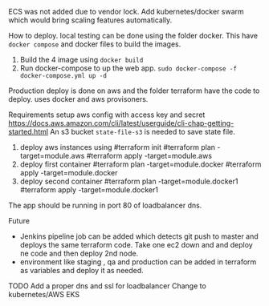 ECS was not added due to vendor lock. Add kubernetes/docker swarm which would bring scaling features automatically.

How to deploy.
local testing can be done using the folder docker. This have `docker compose` and docker files to build the images. 

1) Build the 4 image using `docker build`
2) Run docker-compose to up the web app. `sudo docker-compose -f docker-compose.yml up -d`

Production deploy is done on aws and the folder terraform have the code to deploy. uses docker and aws provisoners.

Requirements
setup aws config with access key and secret 
https://docs.aws.amazon.com/cli/latest/userguide/cli-chap-getting-started.html
An s3 bucket `state-file-s3` is needed to save state file. 

1) deploy aws instances using 
#terraform init 
#terraform plan -target=module.aws
#terraform apply -target=module.aws
2) deploy first container
#terraform plan -target=module.docker
#terraform apply -target=module.docker
3) deploy second container
#terraform plan -target=module.docker1
#terraform apply -target=module.docker1

The app should be running in port 80 of loadbalancer dns.

Future
* Jenkins pipeline job can be added which detects git push to master and deploys the same terraform code. Take one ec2 down and and deploy ne code and then deploy 2nd node.
* environment like staging , qa and production can be added in terraform as variables and deploy it as needed. 

TODO
Add a proper dns and ssl for loadbalancer
Change to kubernetes/AWS EKS
